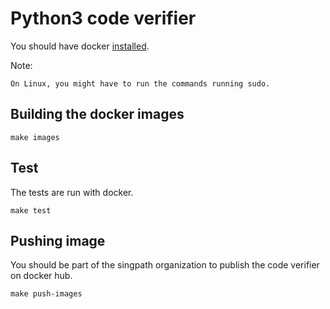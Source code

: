 # Python3 code verifier

You should have docker [installed](http://docs.docker.com/installation/#installation).

Note:
	
	On Linux, you might have to run the commands running sudo.


## Building the docker images

```
make images
```


## Test

The tests are run with docker.

```
make test
```


## Pushing image

You should be part of the singpath organization to publish the code verifier
on docker hub.

```
make push-images
```